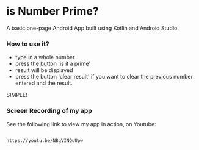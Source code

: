# is Number Prime?

A basic one-page Android App built using Kotlin and Android Studio.



### How to use it?

* type in a whole number
* press the button 'is it a prime'
* result will be displayed
* press the button 'clear result' if you want to clear the previous number entered and the result.

SIMPLE!



### Screen Recording of my app

See the following link to view my app in action, on Youtube:

```

https://youtu.be/NBgVINQuUpw

```

